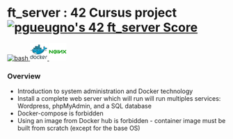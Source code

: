 # ft_server : 42 Cursus project [![pgueugno's 42 ft_server Score](https://badge42.vercel.app/api/v2/cl4cqx7ks006409jn1s8sg534/project/2077592)](https://github.com/JaeSeoKim/badge42)
<p align="left"> <a href="https://www.gnu.org/software/bash/" target="_blank" rel="noreferrer"> <img src="https://www.vectorlogo.zone/logos/gnu_bash/gnu_bash-icon.svg" alt="bash" width="40" height="40"/> </a> <a href="https://www.docker.com/" target="_blank" rel="noreferrer"> <img src="https://raw.githubusercontent.com/devicons/devicon/master/icons/docker/docker-original-wordmark.svg" alt="docker" width="40" height="40"/> </a> <a href="https://www.mysql.com/" target="_blank" rel="noreferrer"> <img src="https://raw.githubusercontent.com/devicons/devicon/master/icons/nginx/nginx-original.svg" alt="nginx" width="40" height="40"/> </a> </p>

### Overview
- Introduction to system administration and Docker technology
- Install a complete web server which will run will run multiples services: Wordpress, phpMyAdmin, and a SQL database
- Docker-compose is forbidden
- Using an image from Docker hub is forbidden - container image must be built from scratch (except for the base OS)
